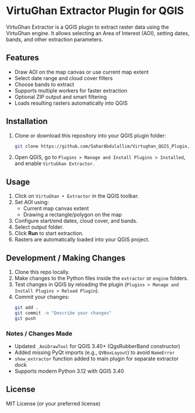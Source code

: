 # VirtuGhan Extractor Plugin for QGIS

VirtuGhan Extractor is a QGIS plugin to extract raster data using the VirtuGhan engine. It allows selecting an Area of Interest (AOI), setting dates, bands, and other extraction parameters.

## Features

- Draw AOI on the map canvas or use current map extent
- Select date range and cloud cover filters
- Choose bands to extract
- Supports multiple workers for faster extraction
- Optional ZIP output and smart filtering
- Loads resulting rasters automatically into QGIS

## Installation

1. Clone or download this repository into your QGIS plugin folder:
    ```bash
    git clone https://github.com/SaharAbdulallim/Virtughan_QGIS_Plugin.git
    ```
2. Open QGIS, go to `Plugins > Manage and Install Plugins > Installed`, and enable `VirtuGhan Extractor`.

## Usage

1. Click on `VirtuGhan • Extractor` in the QGIS toolbar.
2. Set AOI using:
    - Current map canvas extent
    - Drawing a rectangle/polygon on the map
3. Configure start/end dates, cloud cover, and bands.
4. Select output folder.
5. Click **Run** to start extraction.
6. Rasters are automatically loaded into your QGIS project.

## Development / Making Changes

1. Clone this repo locally.
2. Make changes to the Python files inside the `extractor` or `engine` folders.
3. Test changes in QGIS by reloading the plugin (`Plugins > Manage and Install Plugins > Reload Plugin`).
4. Commit your changes:
    ```bash
    git add .
    git commit -m "Describe your changes"
    git push
    ```

### Notes / Changes Made

- Updated `_AoiDrawTool` for QGIS 3.40+ (QgsRubberBand constructor)
- Added missing PyQt imports (e.g., `QVBoxLayout`) to avoid `NameError`
- `show_extractor` function added to main plugin for separate extractor dock
- Supports modern Python 3.12 with QGIS 3.40

## License

MIT License (or your preferred license)
